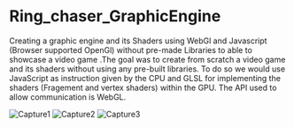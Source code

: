 # Ring_chaser_GraphicEngine

Creating a graphic engine and its Shaders using WebGl and Javascript (Browser supported OpenGl) without pre-made Libraries to able to showcase a video game .The goal was to create from scratch a video game and its shaders without using any pre-built libraries. To do so we would use JavaScript as instruction given by the CPU and GLSL for implementing the shaders (Fragement and vertex shaders) within the GPU. The API used to allow communication is WebGL.

![Capture1](https://user-images.githubusercontent.com/17762123/131792915-dcb56787-773b-4c9b-ab0b-aaed81836d3c.PNG)
![Capture2](https://user-images.githubusercontent.com/17762123/131792926-5139ad14-7a92-4f92-88e9-a8a55958f921.PNG)
![Capture3](https://user-images.githubusercontent.com/17762123/131793732-adce3b5b-4ffe-4040-8925-b13ec2dad5c3.PNG)
